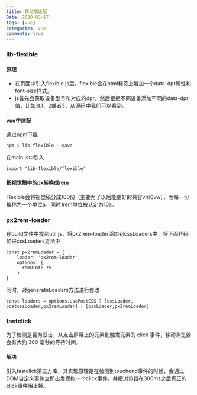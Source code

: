 ```yaml
---
title: 移动端适配
Date: 2020-03-17
tags: [vue]
categories: vue
comments: true
---
```


### lib-flexible
#### 原理
- 在页面中引入flexible.js后，flexible会在html标签上增加一个data-dpr属性和font-size样式。
- js首先会获取设备型号和对应的dpr，然后根据不同设备添加不同的data-dpr值，比如说1、2或者3，从源码中我们可以看到。

#### vue中适配
通过npm下载
```
npm i lib-flexible --save
```
在main.js中引入

```
import 'lib-flexible/flexible'
```
#### 把视觉稿中的px转换成rem
Flexible会将视觉稿分成100份（主要为了以后能更好的兼容vh和vw），而每一份被称为一个单位a。同时1rem单位被认定为10a。

### px2rem-loader
在build文件中找到util.js，将px2rem-loader添加到cssLoaders中，将下面代码加进cssLoaders方法中

```
const px2remLoader = {
    loader: 'px2rem-loader',
    options: {
      remUint: 75
    }
}
```
同时，对generateLoaders方法进行修改

```
const loaders = options.usePostCSS ? [cssLoader, postcssLoader,px2remLoader] : [cssLoader,px2remLoader]
```

### fastclick
为了检测是否为双击，从点击屏幕上的元素到触发元素的 click 事件，移动浏览器会有大约 300 毫秒的等待时间。
#### 解决
引入fastclick第三方库，其实现原理是在检测到touchend事件的时候，会通过DOM自定义事件立即出发模拟一个click事件，并把浏览器在300ms之后真正的click事件阻止掉。